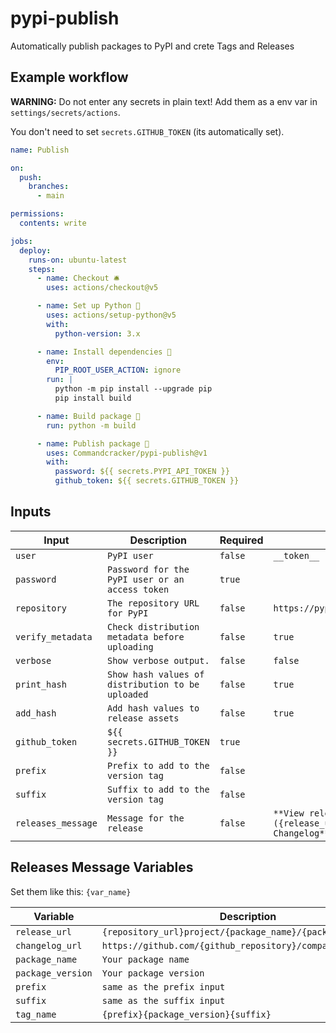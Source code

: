 # pypi-publish

Automatically publish packages to PyPI and crete Tags and Releases

## Example workflow

**WARNING:** Do not enter any secrets in plain text! Add them as a env var in `settings/secrets/actions`.

You don't need to set `secrets.GITHUB_TOKEN` (its automatically set).

```yml
name: Publish

on:
  push:
    branches:
      - main

permissions:
  contents: write

jobs:
  deploy:
    runs-on: ubuntu-latest
    steps:
      - name: Checkout 🛎️
        uses: actions/checkout@v5

      - name: Set up Python 🧰
        uses: actions/setup-python@v5
        with:
          python-version: 3.x

      - name: Install dependencies 🧰
        env:
          PIP_ROOT_USER_ACTION: ignore
        run: |
          python -m pip install --upgrade pip
          pip install build

      - name: Build package 🔨
        run: python -m build

      - name: Publish package 🚀
        uses: Commandcracker/pypi-publish@v1
        with:
          password: ${{ secrets.PYPI_API_TOKEN }}
          github_token: ${{ secrets.GITHUB_TOKEN }}
```

## Inputs

| Input              | Description                                       | Required | Default                                                                            |
|--------------------|---------------------------------------------------|----------|------------------------------------------------------------------------------------|
| `user`             | `PyPI user`                                       | `false`  | `__token__`                                                                        |
| `password`         | `Password for the PyPI user or an access token`   | `true`   |                                                                                    |
| `repository`       | `The repository URL for PyPI`                     | `false`  | `https://pypi.python.org/pypi`                                                     |
| `verify_metadata`  | `Check distribution metadata before uploading`    | `false`  | `true`                                                                             |
| `verbose`          | `Show verbose output.`                            | `false`  | `false`                                                                            |
| `print_hash`       | `Show hash values of distribution to be uploaded` | `false`  | `true`                                                                             |
| `add_hash`         | `Add hash values to release assets`               | `false`  | `true`                                                                             |
| `github_token`     | `${{ secrets.GITHUB_TOKEN }}`                     | `true`   |                                                                                    |
| `prefix`           | `Prefix to add to the version tag`                | `false`  |                                                                                    |
| `suffix`           | `Suffix to add to the version tag`                | `false`  |                                                                                    |
| `releases_message` | `Message for the release`                         | `false`  | `**View releases at**: [PyPI]({release_url})\n**Full Changelog**: {changelog_url}` |

## Releases Message Variables

Set them like this: `{var_name}`

| Variable          | Description                                                 |
|-------------------|-------------------------------------------------------------|
| `release_url`     | `{repository_url}project/{package_name}/{package_version}/` |
| `changelog_url`   | `https://github.com/{github_repository}/compare/?...?`      |
| `package_name`    | `Your package name`                                         |
| `package_version` | `Your package version`                                      |
| `prefix`          | `same as the prefix input`                                  |
| `suffix`          | `same as the suffix input`                                  |
| `tag_name`        | `{prefix}{package_version}{suffix}`                         |
